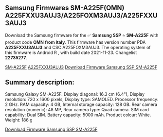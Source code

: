 <h2>Samsung Firmwares SM-A225F(OMN) A225FXXU3AUJ3/A225FOXM3AUJ3/A225FXXU3AUJ3</h2>
Download the Samsung firmware for the ✅ <strong>Samsung SSP </strong> ⭐ <strong>SM-A225F</strong> with product code <strong>OMN</strong> <strong> from Italy</strong>. This firmware has version number PDA <strong>A225FXXU3AUJ3</strong> and CSC A225FOXM3AUJ3. The operating system of this firmware is Android R , with build date 2021-11-23. Changelist <strong>22735277</strong>.


[SM-A225F](https://samfirm.shop/samsung/model/SM-A225F)
[A225FXXU3AUJ3](https://samfirm.shop/samsung/pda/A225FXXU3AUJ3)
[Download Firmware Samsung SSP SM-A225F](https://samfirm.shop/samsung/firmware/476539)
<h2>Summary description:</h2>
<p>Samsung Galaxy SM-A225F. Display diagonal: 16.3 cm (6.4"), Display resolution: 720 x 1600 pixels, Display type: SAMOLED. Processor frequency: 2 GHz. RAM capacity: 4 GB, Internal storage capacity: 128 GB. Rear camera resolution (numeric): 48 MP, Rear camera type: Quad camera. SIM card capability: Dual SIM. Battery capacity: 5000 mAh. Product colour: White. Weight: 186 g</p>


[Download Firmware Samsung SSP SM-A225F](https://samfirm.shop/samsung/firmware/476539)
